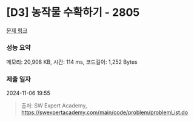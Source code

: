# [D3] 농작물 수확하기 - 2805 

[문제 링크](https://swexpertacademy.com/main/code/problem/problemDetail.do?contestProbId=AV7GLXqKAWYDFAXB) 

### 성능 요약

메모리: 20,908 KB, 시간: 114 ms, 코드길이: 1,252 Bytes

### 제출 일자

2024-11-06 19:55



> 출처: SW Expert Academy, https://swexpertacademy.com/main/code/problem/problemList.do